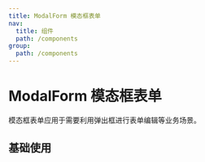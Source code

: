 ```yaml
---
title: ModalForm 模态框表单
nav:
  title: 组件
  path: /components
group:
  path: /components
---
```


# ModalForm 模态框表单

模态框表单应用于需要利用弹出框进行表单编辑等业务场景。

## 基础使用

<code src="./demos/index.tsx" />

<API></API>
